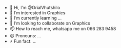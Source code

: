 - 👋 Hi, I’m @OrialVhutshilo
- 👀 I’m interested in Graphics
- 🌱 I’m currently learning ...
- 💞️ I’m looking to collaborate on Graphics
- 📫 How to reach me, whatsapp me on 066 283 9458
- 😄 Pronouns: ...
- ⚡ Fun fact: ...

<!---
OrialVhutshilo/OrialVhutshilo is a ✨ special ✨ repository because its `README.md` (this file) appears on your GitHub profile.
You can click the Preview link to take a look at your changes.
--->
